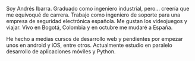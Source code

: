 Soy Andrés Ibarra. Graduado como ingeniero industrial, pero... creería que me equivoqué de carrera. Trabajo como ingeniero de soporte para una empresa de seguridad electrónica española. Me gustan los videojuegos y viajar. Vivo en Bogotá, Colombia y en octubre me mudaré a España.

He hecho a medias cursos de desarrollo web y pendientes por empezar unos en android y iOS, entre otros. Actualmente estudio en paralelo desarrollo de aplicaciones móviles y Python.